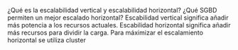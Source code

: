 ¿Qué es la escalabilidad vertical y escalabilidad horizontal? ¿Qué SGBD permiten un mejor escalado horizontal? Escabilidad vertical significa añadir más potencia a los recursos actuales. Escabilidad horizontal significa añadir más recursos para dividir la carga. Para máximizar el escalamiento horizontal se utiliza cluster